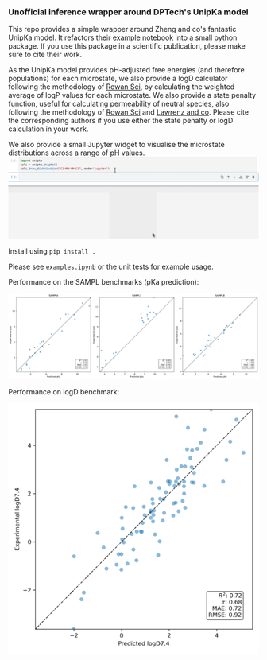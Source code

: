 ### Unofficial inference wrapper around DPTech's UnipKa model

This repo provides a simple wrapper around Zheng and co's fantastic UnipKa model. It refactors their [example notebook](https://www.bohrium.com/notebooks/38543442597) into a small python package. If you use this package in a scientific publication, please make sure to cite their work.

As the UnipKa model provides pH-adjusted free energies (and therefore populations) for each microstate, we also provide a logD calculator following the methodology of [Rowan Sci](https://chemrxiv.org/engage/chemrxiv/article-details/68388349c1cb1ecda02ba65d), by calculating the weighted average of logP values for each microstate. We also provide a state penalty function, useful for calculating permeability of neutral species, also following the methodology of [Rowan Sci](https://chemrxiv.org/engage/chemrxiv/article-details/68388349c1cb1ecda02ba65d) and [Lawrenz and co](https://pubs.acs.org/doi/10.1021/acs.jcim.3c00150). Please cite the corresponding authors if you use either the state penalty or logD calculation in your work.


We also provide a small Jupyter widget to visualise the microstate distributions across a range of pH values.
![](unipka.gif)

Install using `pip install .`


Please see `examples.ipynb` or the unit tests for example usage.


Performance on the SAMPL benchmarks (pKa prediction):

![](benchmarks/sampl_results.png)

Performance on logD benchmark:

![](benchmarks/logd_results.png)



